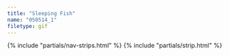```yaml
---
title: "Sleeping Fish"
name: "050514_1"
filetype: gif
---
```


{% include "partials/nav-strips.html" %}
{% include "partials/strip.html" %}
